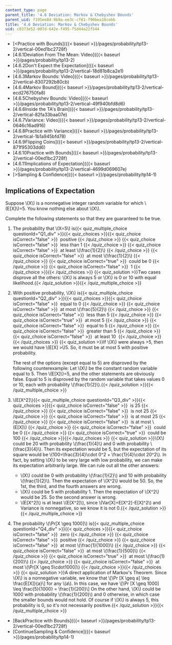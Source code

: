 ```yaml
---
content_type: page
parent_title: '4.6 Deviation: Markov & Chebyshev Bounds'
parent_uid: f195ee84-9b9a-ee3c-cf61-f90bea10cebb
title: '4.6 Deviation: Markov & Chebyshev Bounds'
uid: c0373e52-007d-642e-f495-f5d44a22f544
---
```


*   [\<Practice with Bounds]({{< baseurl >}}/pages/probability/tp13-2/vertical-00ed1bc2728f)
*   [4.6.1Deviation From The Mean: Video]({{< baseurl >}}/pages/probability/tp13-2)
*   [4.6.2Don't Expect the Expectation]({{< baseurl >}}/pages/probability/tp13-2/vertical-18d81b8ca2e1)
*   [4.6.3Markov Bounds: Video]({{< baseurl >}}/pages/probability/tp13-2/vertical-8307292b80cb)
*   [4.6.4Markov Bound]({{< baseurl >}}/pages/probability/tp13-2/vertical-ecd276750fa8)
*   [4.6.5Chebyshev Bounds: Video]({{< baseurl >}}/pages/probability/tp13-2/vertical-49f940bfd8d6)
*   [4.6.6Inside the TA's Brain]({{< baseurl >}}/pages/probability/tp13-2/vertical-82fa33baa07e)
*   [4.6.7Variance: Video]({{< baseurl >}}/pages/probability/tp13-2/vertical-0646c16ad916)
*   [4.6.8Practice with Variance]({{< baseurl >}}/pages/probability/tp13-2/vertical-1b1a945bfd78)
*   [4.6.9Flipping Coins]({{< baseurl >}}/pages/probability/tp13-2/vertical-871f95303dd6)
*   [4.6.10Practice with Bounds]({{< baseurl >}}/pages/probability/tp13-2/vertical-00ed1bc2728f)
*   [4.6.11Implications of Expectation]({{< baseurl >}}/pages/probability/tp13-2/vertical-4699d069607e)
*   [\>Sampling & Confidence]({{< baseurl >}}/pages/probability/tp14-1)

Implications of Expectation
---------------------------

Suppose \\(X\\) is a nonnegative integer random variable for which \\(E\[X\]\\)=5. You know nothing else about \\(X\\).

Complete the following statements so that they are guaranteed to be true.

1.  The probability that \\(X=5\\) is{{< quiz_multiple_choice questionId="Q1_div" >}}{{< quiz_choices >}}{{< quiz_choice isCorrect="false" >}}&nbsp; positive&nbsp;{{< /quiz_choice >}}
    {{< quiz_choice isCorrect="false" >}}&nbsp; less than 1&nbsp;{{< /quiz_choice >}}
    {{< quiz_choice isCorrect="false" >}}&nbsp; at least \\(\\frac{1}{2}\\)&nbsp;{{< /quiz_choice >}}
    {{< quiz_choice isCorrect="false" >}}&nbsp; at most \\(\\frac{1}{2}\\)&nbsp;{{< /quiz_choice >}}
    {{< quiz_choice isCorrect="true" >}}&nbsp; could be 0&nbsp;{{< /quiz_choice >}}
    {{< quiz_choice isCorrect="false" >}}&nbsp; 1&nbsp;{{< /quiz_choice >}}{{< /quiz_choices >}}
    {{< quiz_solution >}}Two cases disprove all the others: \\(X\\) is always 5 or \\(X\\) is 0 or 10 with equal likelihood.{{< /quiz_solution >}}{{< /quiz_multiple_choice >}}
  
3.  With positive probability, \\(X\\) is{{< quiz_multiple_choice questionId="Q2_div" >}}{{< quiz_choices >}}{{< quiz_choice isCorrect="false" >}}&nbsp; equal to 0&nbsp;{{< /quiz_choice >}}
    {{< quiz_choice isCorrect="false" >}}&nbsp; at most \\(\\frac{5}{2}\\)&nbsp;{{< /quiz_choice >}}
    {{< quiz_choice isCorrect="false" >}}&nbsp; less than 5&nbsp;{{< /quiz_choice >}}
    {{< quiz_choice isCorrect="true" >}}&nbsp; at most 5&nbsp;{{< /quiz_choice >}}
    {{< quiz_choice isCorrect="false" >}}&nbsp; equal to 5&nbsp;{{< /quiz_choice >}}
    {{< quiz_choice isCorrect="false" >}}&nbsp; greater than 5&nbsp;{{< /quiz_choice >}}
    {{< quiz_choice isCorrect="false" >}}&nbsp; at least 10 &nbsp;{{< /quiz_choice >}}{{< /quiz_choices >}}
    {{< quiz_solution >}}If \\(X\\) were always >5, then we would have \\(E\[X\] >\\)5. So, it must be at most 5 with positive probability.
    
    The rest of the options (except equal to 5) are disproved by the following counterexample: Let \\(X\\) be the constant random variable equal to 5. Then \\(E\[X\]\\)=5, and the other statements are obviously false. Equal to 5 is disproved by the random variable that takes values 0 or 10, each with probability \\(\\frac{1}{2}\\).{{< /quiz_solution >}}{{< /quiz_multiple_choice >}}
  
5.  \\(E\[X^2\]\\){{< quiz_multiple_choice questionId="Q3_div" >}}{{< quiz_choices >}}{{< quiz_choice isCorrect="false" >}}&nbsp; is 25&nbsp;{{< /quiz_choice >}}
    {{< quiz_choice isCorrect="false" >}}&nbsp; is not 25&nbsp;{{< /quiz_choice >}}
    {{< quiz_choice isCorrect="false" >}}&nbsp; is at most 25&nbsp;{{< /quiz_choice >}}
    {{< quiz_choice isCorrect="false" >}}&nbsp; is at most \\(E\[X\]\\)&nbsp;{{< /quiz_choice >}}
    {{< quiz_choice isCorrect="false" >}}&nbsp; could be 0&nbsp;{{< /quiz_choice >}}
    {{< quiz_choice isCorrect="true" >}}&nbsp; could be 100&nbsp;{{< /quiz_choice >}}{{< /quiz_choices >}}
    {{< quiz_solution >}}\\(X\\) could be 20 with probability \\(\\frac{1}{4}\\) and 0 with probability \\(\\frac{3}{4}\\). Then its expectation would be 5, but the expectation of its square would be \\(100=\\frac{3}{4}\\cdot 0^2 + \\frac{1}{4}\\cdot 20^2\\). In fact, by setting \\(X\\) to be very large with low probability, we can make its expectation arbitrarily large. We can rule out all the other answers:
    
    *   \\(X\\) could be 0 with probability \\(\\frac{1}{2}\\) and 10 with probability \\(\\frac{1}{2}\\). Then the expectation of \\(X^2\\) would be 50. So, the 1st, the third, and the fourth answers are wrong.
    *   \\(X\\) could be 5 with probability 1. Then the expectation of \\(X^2\\) would be 25. So the second answer is wrong.
    *   \\(E\[X^2\]\\) is at least \\(E\[X^2\]\\), since \\(Var\[X\]=E\[X^2\]-E\[X\]^2\\) and Variance is nonnegative, so we know it is not 0.{{< /quiz_solution >}}{{< /quiz_multiple_choice >}}
  
7.  The probability \\(\\Pr\[X \\geq 1000\]\\) is{{< quiz_multiple_choice questionId="Q4_div" >}}{{< quiz_choices >}}{{< quiz_choice isCorrect="false" >}}&nbsp; zero&nbsp;{{< /quiz_choice >}}
    {{< quiz_choice isCorrect="false" >}}&nbsp; positive&nbsp;{{< /quiz_choice >}}
    {{< quiz_choice isCorrect="false" >}}&nbsp; at most \\(\\frac{1}{1000}\\)&nbsp;{{< /quiz_choice >}}
    {{< quiz_choice isCorrect="false" >}}&nbsp; at most \\(\\frac{1}{500}\\)&nbsp;{{< /quiz_choice >}}
    {{< quiz_choice isCorrect="true" >}}&nbsp; at most \\(\\frac{1}{200}\\)&nbsp;{{< /quiz_choice >}}
    {{< quiz_choice isCorrect="false" >}}&nbsp; at most \\(\\Pr\[X \\geq 5\\cdot1000\]\\)&nbsp;{{< /quiz_choice >}}{{< /quiz_choices >}}
    {{< quiz_solution >}}A direct application of Markov's Theorem. Since \\(X\\) is a nonnegative variable, we know that \\\[\\Pr \[X \\geq a\] \\leq \\frac{E\[X\]}{a}\\\] for any \\(a\\). In this case, we have \\\[\\Pr \[X \\geq 1000\] \\leq \\frac{5}{1000} = \\frac{1}{200}\\\] On the other hand, \\(X\\) could be 1000 with probability \\(\\frac{1}{200}\\) and 0 otherwise, in which case the smaller bounds would not hold. Of course if \\(X\\) is always 5, this probability is 0, so it's not necessarily positive.{{< /quiz_solution >}}{{< /quiz_multiple_choice >}}

*   [BackPractice with Bounds]({{< baseurl >}}/pages/probability/tp13-2/vertical-00ed1bc2728f)
*   [ContinueSampling & Confidence]({{< baseurl >}}/pages/probability/tp14-1)